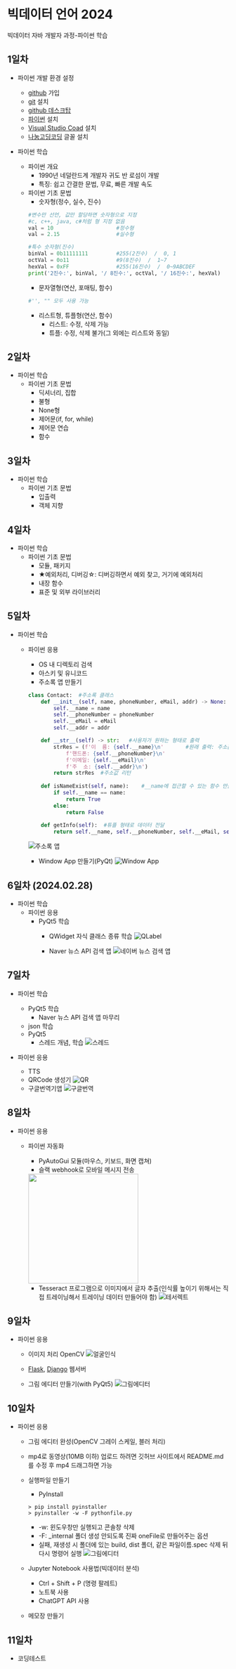 # 빅데이터 언어 2024
빅데이터 자바 개발자 과정-파이썬 학습



## 1일차
- 파이썬 개발 환경 설정
    - [github](https://github.com/) 가입 
    - [git](https://git-scm.com/) 설치
    - [github 데스크탑](https://docs.github.com/ko/desktop/installing-and-authenticating-to-github-desktop/installing-github-desktop)
    - [파이썬](https://www.python.org/) 설치
    - [Visual Studio Coad](https://code.visualstudio.com/) 설치
    - [나눔고딩코딩](https://github.com/naver/nanumfont) 글꼴 설치

- 파이썬 학습
    - 파이썬 개요
        - 1990년 네덜란드계 개발자 귀도 반 로섬이 개발
        - 특징: 쉽고 간결한 문법, 무료, 빠른 개발 속도
    - 파이썬 기초 문법
        - 숫자형(정수, 실수, 진수)
        ```python
        #변수만 선언, 값만 할당하면 숫자형으로 지정
        #c, c++, java, c#처럼 형 지정 없음
        val = 10                    #정수형
        val = 2.15                  #실수형

        #특수 숫자형(진수)
        binVal = 0b11111111         #255(2진수)  /  0, 1
        octVal = 0o11               #9(8진수)  /  1~7
        hexVal = 0xFF               #255(16진수)  /  0~9ABCDEF
        print('2진수:', binVal, '/ 8진수:', octVal, '/ 16진수:', hexVal)
        ```
        - 문자열형(연산, 포매팅, 함수)
        ```python
        #'', "" 모두 사용 가능
        ```
        - 리스트형, 튜플형(연산, 함수)
            - 리스트: 수정, 삭제 가능
            - 튜플: 수정, 삭제 불가(그 외에는 리스트와 동일)


## 2일차
- 파이썬 학습
    - 파이썬 기초 문법
        - 딕셔너리, 집합
        - 불형
        - None형
        - 제어문(if, for, while)
        - 제어문 연습
        - 함수
    

## 3일차
- 파이썬 학습
    - 파이썬 기초 문법
        - 입출력
        - 객체 지향
        

## 4일차
- 파이썬 학습
    - 파이썬 기초 문법
        - 모듈, 패키지
        - ★예외처리, 디버깅☆: 디버깅하면서 예외 찾고, 거기에 예외처리
        - 내장 함수
        - 표준 및 외부 라이브러리


## 5일차
- 파이썬 학습
    - 파이썬 응용
        - OS 내 디렉토리 검색
        - 아스키 및 유니코드
        - 주소록 앱 만들기
        ```python
        class Contact:  #주소록 클래스
            def __init__(self, name, phoneNumber, eMail, addr) -> None:     #생성자
                self.__name = name
                self.__phoneNumber = phoneNumber
                self.__eMail = eMail
                self.__addr = addr

            def __str__(self) -> str:   #사용자가 원하는 형태로 출력
                strRes = (f'이  름: {self.__name}\n'       #원래 출력: 주소값 나옴
                    f'핸드폰: {self.__phoneNumber}\n'
                    f'이메일: {self.__eMail}\n'
                    f'주  소: {self.__addr}\n')
                return strRes  #주소값 리턴
            
            def isNameExist(self, name):    #__name에 접근할 수 있는 함수 만듦, 연락처 여부 확인
                if self.__name == name:
                    return True
                else:
                    return False
            
            def getInfo(self):  #튜플 형태로 데이터 전달
                return self.__name, self.__phoneNumber, self.__eMail, self.__addr
        ```
        ![주소록 앱](https://github.com/hyanyul/python-2024/blob/main/images/bigdata01.gif?raw=true)
        
        - Window App 만들기(PyQt)
        ![Window App](https://github.com/hyanyul/python-2024/blob/main/images/bigdata02.png?raw=true)


## 6일차 (2024.02.28)
- 파이썬 학습
    - 파이썬 응용
        - PyQt5 학습
            - QWidget 자식 클래스 종류 학습
            ![QLabel](https://github.com/hyanyul/python-2024/blob/main/images/bigdata03.png?raw=true)
            
            - Naver 뉴스 API 검색 앱
            ![네이버 뉴스 검색 앱](https://github.com/hyanyul/python-2024/blob/main/images/bigdata04.png?raw=true)


## 7일차
- 파이썬 학습
    - PyQt5 학습
        - Naver 뉴스 API 검색 앱 마무리
    - json 학습 
    - PyQt5
        - 스레드 개념, 학습
        ![스레드](https://github.com/hyanyul/python-2024/blob/main/images/bigdata05.png?raw=true)

- 파이썬 응용
    - TTS
    - QRCode 생성기
    ![QR](https://github.com/hyanyul/python-2024/blob/main/images/bigdata06.png?raw=true)
    - 구글번역기앱
    ![구글번역](https://github.com/hyanyul/python-2024/blob/main/images/bigdata07.png?raw=true)


## 8일차
- 파이썬 응용
    - 파이썬 자동화
        - PyAutoGui 모듈(마우스, 키보드, 화면 캡쳐) 
        - 슬랙 webhook로 모바일 메시지 전송
        <!--![슬랙](https://github.com/hyanyul/python-2024/blob/main/images/bigdata08.png?raw=true)-->
        <!--html 태그로 이미지 삽입 시 문제 없음-->
        <img src="https://github.com/hyanyul/python-2024/blob/main/images/bigdata08.jpg?raw=true" width="250">
        
        - Tesseract 프로그램으로 이미지에서 글자 추출(인식률 높이기 위해서는 직접 트레이닝해서 트레이닝 데이터 만들어야 함)
        ![테서렉트](https://github.com/hyanyul/python-2024/blob/main/images/bigdata09.png?raw=true)


## 9일차
- 파이썬 응용
    - 이미지 처리 OpenCV
    ![얼굴인식](https://github.com/hyanyul/python-2024/blob/main/images/bigdata10.gif?raw=true)

    - [Flask](https://flask-docs-kr.readthedocs.io/ko/latest/index.html), [Django](https://developer.mozilla.org/ko/docs/Learn/Server-side/Django) 웹서버

    - 그림 에디터 만들기(with PyQt5)
    ![그림에디터](https://github.com/hyanyul/python-2024/blob/main/images/bigdata11.png?raw=true)


## 10일차
- 파이썬 응용
    - 그림 에디터 완성(OpenCV 그레이 스케일, 블러 처리)
    - mp4로 동영상(10MB 이하) 업로드 하려면  깃허브 사이트에서  README.md를 수정 후 mp4 드래그하면 가능
    - 실행파일 만들기
        - PyInstall
        ```shell
        > pip install pyinstaller
        > pyinstaller -w -F pythonfile.py
        ```
        - -w: 윈도우창만 실행되고 콘솔창 삭제
        - -F: _internal 폴더 생성 안되도록 진짜 oneFile로 만들어주는 옵션
        - 실패, 재생성 시 폴더에 있는 build, dist 폴더, 같은 파일이름.spec 삭제 뒤 다시 명령어 실행
        ![그림에디터](https://github.com/hyanyul/python-2024/assets/158116933/cd5e3a38-69d4-4bcb-899a-82a601b1ebd3)

    - Jupyter Notebook 사용법(빅데이터 분석)
        - Ctrl + Shift + P (명령 팔레트)
        - 노트북 사용
        - ChatGPT API 사용
    - 메모장 만들기


## 11일차
- 코딩테스트
